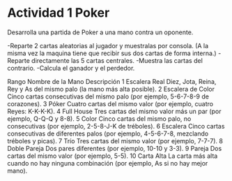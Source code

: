 # Actividad 1 Poker
Desarrolla una partida de Poker a una mano contra un oponente.

-Reparte 2 cartas aleatorias al jugador y muestralas por consola. (A la misma vez la maquina tiene que recibir sus dos cartas de forma interna.)
-Reparte directamente las 5 cartas centrales.
-Muestra las cartas del contrario.
-Calcula el ganador y el perdedor.

Rango	Nombre de la Mano	Descripción
1	Escalera Real	Diez, Jota, Reina, Rey y As del mismo palo (la mano más alta posible).
2	Escalera de Color	Cinco cartas consecutivas del mismo palo (por ejemplo, 5-6-7-8-9 de corazones).
3	Póker	Cuatro cartas del mismo valor (por ejemplo, cuatro Reyes: K-K-K-K).
4	Full House	Tres cartas del mismo valor más un par (por ejemplo, Q-Q-Q y 8-8).
5	Color	Cinco cartas del mismo palo, no consecutivas (por ejemplo, 2-5-8-J-K de tréboles).
6	Escalera	Cinco cartas consecutivas de diferentes palos (por ejemplo, 4-5-6-7-8, mezclando tréboles y picas).
7	Trío	Tres cartas del mismo valor (por ejemplo, 7-7-7).
8	Doble Pareja	Dos pares diferentes (por ejemplo, 10-10 y 3-3).
9	Pareja	Dos cartas del mismo valor (por ejemplo, 5-5).
10	Carta Alta	La carta más alta cuando no hay ninguna combinación (por ejemplo, As si no hay mejor mano).